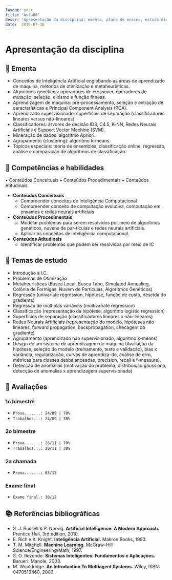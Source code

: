 ```yaml
---
layout: post
title: "Aula00"
descr: "Apresentação da disciplina: ementa, plano de ensino, estudo dirigido e plano de aula"
date:  2019-07-30
---
```


# Apresentação da disciplina

## 📕 Ementa

- Conceitos de Inteligência Artificial englobando as áreas de aprendizado de máquina, métodos de otimização e metaheurísticas. 
- Algoritmos genéticos: operadores de crossover, operadores de mutação, seleção, elitismo e função fitness. 
- Aprendizagem de máquina: pré-processamento, seleção e extração de características e Principal Component Analysis (PCA). 
- Aprendizado supervisionado: superfícies de separação (classificadores lineares versus não-lineares). 
- Classificadores: árvores de decisão ID3, C4.5, K-NN, Redes Neurais Artificiais e Support Vector Machine (SVM). 
- Mineração de dados: algoritmo Apriori. 
- Agrupamento (clustering): algoritmo k-means. 
- Tópicos especiais: teoria de ensembles, classificação online, regressão, análise e comparação de algoritmos de classificação.

## 📘 Competências e habilidades

•	Conteúdos Conceituais
•	Conteúdos Procedimentais
•	Conteúdos Atitudinais


- **Conteúdos Conceituais**
    - Compreender conceitos de Inteligência Computacional
    - Compreender conceito de computação evolutiva, computação em enxames e redes neurais artificiais 
- **Conteúdos Procedimentais**
    - Modelar problemas para serem resolvidos por meio de algoritmos genéticos, nuvens de par-tículas e redes neurais artificiais.
    - Aplicar os conceitos de inteligência computacional.
- **Conteúdos Atitudinais**
    - Identificar problemas que podem ser resolvidos por meio de IC

## 📙 Temas de estudo

- Introdução à I.C.
- Problemas de Otimização 
- Metaheurísticas (Busca Local, Busca Tabu, Simulated Annealing, Colônia de Formigas, Nuvem de Partículas, Algoritmos Genéticos) 
- Regressão (univariate regression, hipótese, função de custo, descida do gradiente) 
- Regressão de múltiplas variáveis (multivariate regression)
- Classificação (representação da hipótese, algoritmo logistic regression)
- Superfícies de separação (classificadores lineares x não-lineares) 
- Redes Neurais Artificiais (representação do modelo, hipóteses não lineares, forward propagation, backpropagation, checagem do gradiente)
- Agrupamento (aprendizado não supervisionado, algoritmo k-means)
- Design de um sistema de aprendizagem de máquina (Avaliação da hipótese, seleção do modelo (treinamento, teste e validação), bias x variância, regularização, curvas de aprendiza-do, análise de erro, métricas para classes desbalanceadas, precision, recall e f-measure). 
- Detecção de anomalias (motivação do problema, distribuição gaussiana, detecção de anomalias x aprendizagem supervisionada)  
## 📗 Avaliações

### 1o bimestre 
- `Prova.......: 24/09 | 70%`
- `Trabalhos...: 24/09 | 30%`

### 2o bimestre
- `Prova.......: 26/11 | 70%`
- `Trabalhos...: 20/11 | 30%`

### 2a chamada
- `Prova.......: 03/12`

### Exame final
- `Exame final.: 10/12`

## 📚 Referências bibliográficas

-	S. J. Russell & P. Norvig. **Artificial Intelligence: A Modern Approach.** Prentice Hall, 3rd edition, 2010.
-	E. Rich e K. Knight. **Inteligência Artificial.** Makron Books, 1993.
-	T. M. Mitchell. **Machine Learning.** McGraw–Hill Science/Engineering/Math, 1997.
-	S. O. Rezende. **Sistemas Inteligentes: Fundamentos e Aplicações.** Barueri: Manole, 2003. 
-	M. Wooldridge. **An Introduction To Multiagent Systems.** Wiley, ISBN: 0470519460, 2009. 